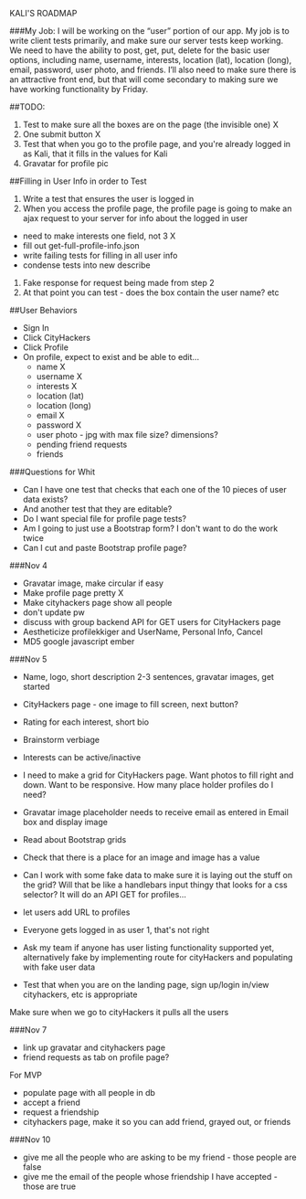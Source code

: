 KALI'S ROADMAP

###My Job:
I will be working on the “user” portion of our app. My job is to write client tests primarily, and make sure our server tests keep working. We need to have the ability to post, get, put, delete for the basic user options, including name, username, interests, location (lat), location (long), email, password, user photo, and friends. I’ll also need to make sure there is an attractive front end, but that will come secondary to making sure we have working functionality by Friday.


##TODO:

1. Test to make sure all the boxes are on the page (the invisible one) X
1. One submit button X
1. Test that when you go to the profile page, and you're already logged in as Kali, that it fills in the values for Kali
1. Gravatar for profile pic

##Filling in User Info in order to Test

1. Write a test that ensures the user is logged in
1. When you access the profile page, the profile page is going to make an ajax request to your server for info about the logged in user
  - need to make interests one field, not 3 X
  - fill out get-full-profile-info.json
  - write failing tests for filling in all user info
  - condense tests into new describe
1. Fake response for request being made from step 2
1. At that point you can test - does the box contain the user name? etc


##User Behaviors

- Sign In
- Click CityHackers
- Click Profile
- On profile, expect to exist and be able to edit...
  * name X
  * username X
  * interests X
  * location (lat)
  * location (long)
  * email X
  * password X
  * user photo - jpg with max file size? dimensions?
  * pending friend requests
  * friends

###Questions for Whit

- Can I have one test that checks that each one of the 10 pieces of user data exists?
- And another test that they are editable?
- Do I want special file for profile page tests?
- Am I going to just use a Bootstrap form? I don't want to do the work twice
- Can I cut and paste Bootstrap profile page?

###Nov 4

- Gravatar image, make circular if easy
- Make profile page pretty X
- Make cityhackers page show all people
- don't update pw
- discuss with group backend API for GET users for CityHackers page
- Aestheticize profilekkiger and UserName, Personal Info, Cancel
- MD5 google javascript ember

###Nov 5
- Name, logo, short description 2-3 sentences, gravatar images, get started
- CityHackers page - one image to fill screen, next button?
- Rating for each interest, short bio
- Brainstorm verbiage
- Interests can be active/inactive
- I need to make a grid for CityHackers page. Want photos to fill right and down. Want to be responsive. How many place holder profiles do I need?
- Gravatar image placeholder needs to receive email as entered in Email box and display image
- Read about Bootstrap grids
- Check that there is a place for an image and image has a value
- Can I work with some fake data to make sure it is laying out the stuff on the grid? Will that be like a handlebars input thingy that looks for a css selector? It will do an API GET for profiles...
- let users add URL to profiles
- Everyone gets logged in as user 1, that's not right
- Ask my team if anyone has user listing functionality supported yet, alternatively fake by implementing route for cityHackers and populating with fake user data

- Test that when you are on the landing page, sign up/login in/view cityhackers, etc is appropriate

Make sure when we go to cityHackers it pulls all the users

###Nov 7

- link up gravatar and cityhackers page
- friend requests as tab on profile page?

For MVP
- populate page with all people in db
- accept a friend
- request a friendship
- cityhackers page, make it so you can add friend, grayed out, or friends

###Nov 10
- give me all the people who are asking to be my friend - those people are false
- give me the email of the people whose friendship I have accepted - those are true


